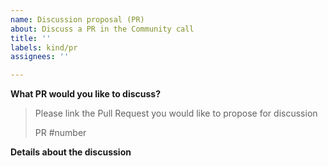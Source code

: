 ```yaml
---
name: Discussion proposal (PR)
about: Discuss a PR in the Community call
title: ''
labels: kind/pr
assignees: ''

---
```


<!--
Thanks for sending a discussion proposal!
Here's some tips for you:
Please read the README.md file to understand how the discussions take place and make sure that
you understand that you have to be willing to discuss about the topic you are proposing other than proposing it.
-->

**What PR would you like to discuss?**

> Please link the Pull Request you would like to propose for discussion
>
> PR #number

**Details about the discussion**

<!--
Give some details on what you want to discuss, add any links you think might be useful
for those that will come and upvote this for discussion for the next community call.
-->

